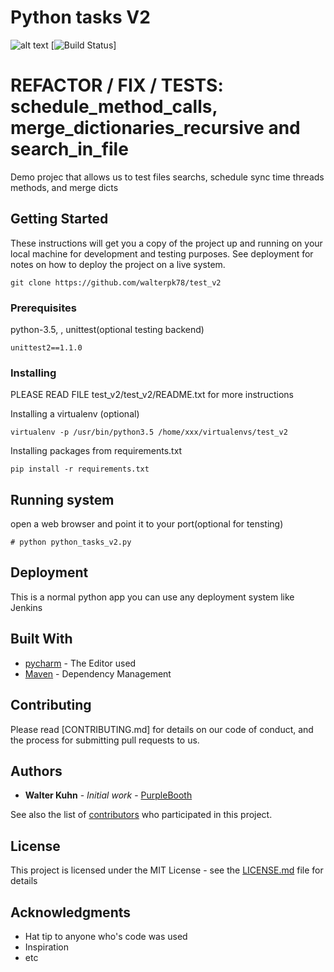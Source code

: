 # Python tasks V2
![alt text](https://img.shields.io/pypi/pyversions/sanic.svg)
[![Build Status](https://travis-ci.org/airbnb/superset.svg?branch=master)]


# REFACTOR / FIX / TESTS: schedule_method_calls, merge_dictionaries_recursive and search_in_file

Demo projec that allows us to test files searchs, schedule sync time threads methods, and merge dicts

## Getting Started

These instructions will get you a copy of the project up and running on your local machine for development and testing purposes. See deployment for notes on how to deploy the project on a live system.
```
git clone https://github.com/walterpk78/test_v2
```
### Prerequisites

python-3.5, , unittest(optional testing backend)

```
unittest2==1.1.0
```

### Installing

PLEASE READ FILE test_v2/test_v2/README.txt for more instructions

Installing a virtualenv (optional)
```
virtualenv -p /usr/bin/python3.5 /home/xxx/virtualenvs/test_v2
```
Installing packages from requirements.txt
```
pip install -r requirements.txt 
```


## Running system
open a web browser and point it to your port(optional for tensting)
```
# python python_tasks_v2.py
```

## Deployment

This is a normal python app you can use any deployment system like Jenkins


## Built With

* [pycharm](https://www.jetbrains.com) - The Editor used
* [Maven](https://maven.apache.org/) - Dependency Management

## Contributing

Please read [CONTRIBUTING.md] for details on our code of conduct, and the process for submitting pull requests to us.

## Authors

* **Walter Kuhn** - *Initial work* - [PurpleBooth](https://github.com/walterpk78)

See also the list of [contributors](https://github.com/your/project/contributors) who participated in this project.

## License

This project is licensed under the MIT License - see the [LICENSE.md](LICENSE.md) file for details

## Acknowledgments

* Hat tip to anyone who's code was used
* Inspiration
* etc

